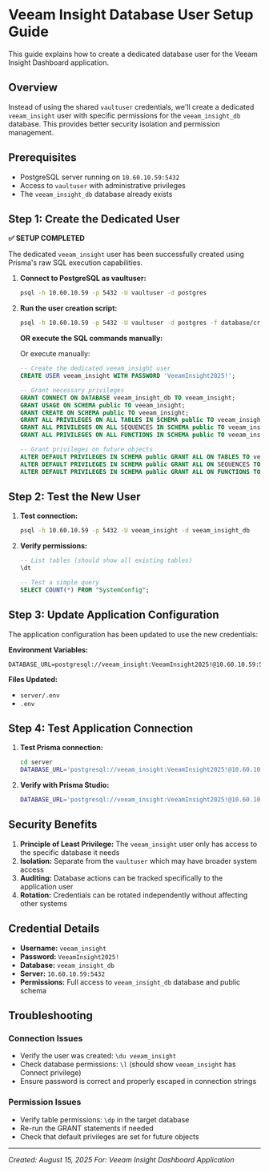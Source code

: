# Veeam Insight Database User Setup Guide

This guide explains how to create a dedicated database user for the Veeam Insight Dashboard application.

## Overview

Instead of using the shared `vaultuser` credentials, we'll create a dedicated `veeam_insight` user with specific permissions for the `veeam_insight_db` database. This provides better security isolation and permission management.

## Prerequisites

- PostgreSQL server running on `10.60.10.59:5432`
- Access to `vaultuser` with administrative privileges
- The `veeam_insight_db` database already exists

## Step 1: Create the Dedicated User

**✅ SETUP COMPLETED**

The dedicated `veeam_insight` user has been successfully created using Prisma's raw SQL execution capabilities.

1. **Connect to PostgreSQL as vaultuser:**
   ```bash
   psql -h 10.60.10.59 -p 5432 -U vaultuser -d postgres
   ```

2. **Run the user creation script:**
   ```bash
   psql -h 10.60.10.59 -p 5432 -U vaultuser -d postgres -f database/create-veeam-user.sql
   ```

   **OR execute the SQL commands manually:**

   Or execute manually:
   ```sql
   -- Create the dedicated veeam_insight user
   CREATE USER veeam_insight WITH PASSWORD 'VeeamInsight2025!';
   
   -- Grant necessary privileges
   GRANT CONNECT ON DATABASE veeam_insight_db TO veeam_insight;
   GRANT USAGE ON SCHEMA public TO veeam_insight;
   GRANT CREATE ON SCHEMA public TO veeam_insight;
   GRANT ALL PRIVILEGES ON ALL TABLES IN SCHEMA public TO veeam_insight;
   GRANT ALL PRIVILEGES ON ALL SEQUENCES IN SCHEMA public TO veeam_insight;
   GRANT ALL PRIVILEGES ON ALL FUNCTIONS IN SCHEMA public TO veeam_insight;
   
   -- Grant privileges on future objects
   ALTER DEFAULT PRIVILEGES IN SCHEMA public GRANT ALL ON TABLES TO veeam_insight;
   ALTER DEFAULT PRIVILEGES IN SCHEMA public GRANT ALL ON SEQUENCES TO veeam_insight;
   ALTER DEFAULT PRIVILEGES IN SCHEMA public GRANT ALL ON FUNCTIONS TO veeam_insight;
   ```

## Step 2: Test the New User

1. **Test connection:**
   ```bash
   psql -h 10.60.10.59 -p 5432 -U veeam_insight -d veeam_insight_db
   ```

2. **Verify permissions:**
   ```sql
   -- List tables (should show all existing tables)
   \dt
   
   -- Test a simple query
   SELECT COUNT(*) FROM "SystemConfig";
   ```

## Step 3: Update Application Configuration

The application configuration has been updated to use the new credentials:

**Environment Variables:**
```env
DATABASE_URL=postgresql://veeam_insight:VeeamInsight2025!@10.60.10.59:5432/veeam_insight_db
```

**Files Updated:**
- `server/.env`
- `.env`

## Step 4: Test Application Connection

1. **Test Prisma connection:**
   ```bash
   cd server
   DATABASE_URL='postgresql://veeam_insight:VeeamInsight2025!@10.60.10.59:5432/veeam_insight_db' npx prisma db push
   ```

2. **Verify with Prisma Studio:**
   ```bash
   DATABASE_URL='postgresql://veeam_insight:VeeamInsight2025!@10.60.10.59:5432/veeam_insight_db' npx prisma studio
   ```

## Security Benefits

1. **Principle of Least Privilege:** The `veeam_insight` user only has access to the specific database it needs
2. **Isolation:** Separate from the `vaultuser` which may have broader system access
3. **Auditing:** Database actions can be tracked specifically to the application user
4. **Rotation:** Credentials can be rotated independently without affecting other systems

## Credential Details

- **Username:** `veeam_insight`
- **Password:** `VeeamInsight2025!`
- **Database:** `veeam_insight_db`
- **Server:** `10.60.10.59:5432`
- **Permissions:** Full access to `veeam_insight_db` database and public schema

## Troubleshooting

### Connection Issues
- Verify the user was created: `\du veeam_insight`
- Check database permissions: `\l` (should show `veeam_insight` has Connect privilege)
- Ensure password is correct and properly escaped in connection strings

### Permission Issues
- Verify table permissions: `\dp` in the target database
- Re-run the GRANT statements if needed
- Check that default privileges are set for future objects

---

*Created: August 15, 2025*
*For: Veeam Insight Dashboard Application*